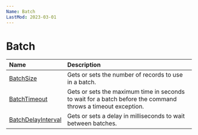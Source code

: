 ```yaml
---
Name: Batch
LastMod: 2023-03-01
---
```


# Batch

| Name                               | Description                                                           |
|:-----------------------------------|:----------------------------------------------------------------------|
|[BatchSize](../options/batch-size.md)  | Gets or sets the number of records to use in a batch.                 |
|[BatchTimeout](../options/batch-timeout.md)  | Gets or sets the maximum time in seconds to wait for a batch before the command throws a timeout exception. |
|[BatchDelayInterval](../options/batch-delay-interval.md)  | Gets or sets a delay in milliseconds to wait between batches.                |

